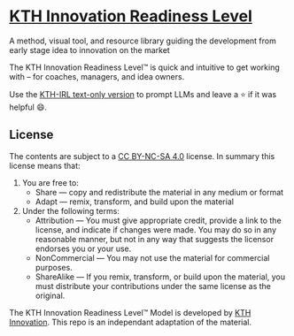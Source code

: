 # [KTH Innovation Readiness Level](https://kthinnovationreadinesslevel.com)

A method, visual tool, and resource library guiding the development from early stage idea to innovation on the market

The KTH Innovation Readiness Level™ is quick and intuitive to get working with – for coaches, managers, and idea owners.

Use the [KTH-IRL text-only version](KTH_IRL.md) to prompt LLMs and leave a ⭐ if it was helpful 😄.

## License

The contents are subject to a [CC BY-NC-SA 4.0](https://creativecommons.org/licenses/by-nc-sa/4.0/) license. In summary this license means that:

1. You are free to:
   - Share — copy and redistribute the material in any medium or format
   - Adapt — remix, transform, and build upon the material
1. Under the following terms:
   - Attribution — You must give appropriate credit, provide a link to the license, and indicate if changes were made. You may do so in any reasonable manner, but not in any way that suggests the licensor endorses you or your use.
   - NonCommercial — You may not use the material for commercial purposes.
   - ShareAlike — If you remix, transform, or build upon the material, you must distribute your contributions under the same license as the original.

The KTH Innovation Readiness Level™ Model is developed by [KTH Innovation](https://www.kth.se/en/om/innovation). This repo is an independant adaptation of the material.

